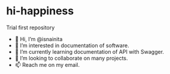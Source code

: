 # hi-happiness
Trial first repository
- 👋 Hi, I’m @isnainita
- 👀 I’m interested in documentation of software.
- 🌱 I’m currently learning documentation of API with Swagger.
- 💞️ I’m looking to collaborate on many projects.
- 📫 Reach me on my email.
